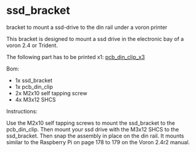 # ssd_bracket
bracket to mount a ssd-drive to the din rail under a voron printer

This bracket is designed to mount a ssd drive in the electronic bay of a voron 2.4 or Trident. 

The following part has to be printed x1: [pcb_din_clip_x3](https://github.com/VoronDesign/Voron-2/blob/eb094399681bcac4efce723157b8638c69173cb3/STLs/Electronics_Bay/pcb_din_clip_x3.stl)


Bom:

- 1x ssd_bracket
- 1x pcb_din_clip
- 2x M2x10 self tapping screw
- 4x M3x12 SHCS

Instructions:

Use the M2x10 self tapping screws to mount the ssd_bracket to the pcb_din_clip. Then mount your ssd drive with the M3x12 SHCS to the ssd_bracket. Then snap the assembly in place on the din rail. It mounts similar to the Raspberry Pi on page 178 to 179 on the Voron 2.4r2 manual. 



